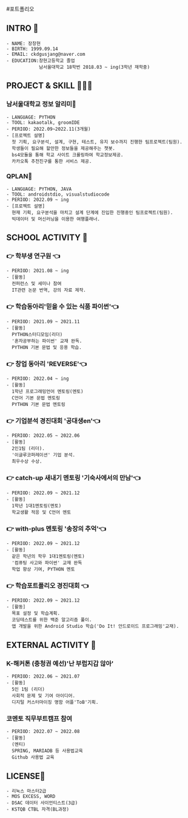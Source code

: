 #포트폴리오

## INTRO 👋

    - NAME: 장창현
    - BIRTH: 1999.09.14
    - EMAIL: ckdgusjang@naver.com
    - EDUCATION:창현고등학교 졸업 
                남서울대학교 18학번 2018.03 ~ ing(3학년 재학중)

## PROJECT & SKILL 🧑🏻‍💻

### 남서울대학교 정보 알리미📲
    - LANGUAGE: PYTHON
    - TOOL: kakaotalk, groomIDE
    - PERIOD: 2022.09~2022.11(3개월)
    - [프로젝트 설명]
      첫 기획, 요구분석, 설계, 구현, 테스트, 유지 보수까지 진행한 팀프로젝트(팀원).
      학생들이 필요해 할만한 정보들을 제공해주는 챗봇.
      bs4모듈을 통해 학교 사이트 크롤링하여 학교정보제공.
      카카오톡 추천친구를 통한 서비스 제공.
      
### QPLAN🏢
    - LANGUAGE: PYTHON, JAVA
    - TOOL: androidstdio, visualstudiocode
    - PERIOD: 2022.09 ~ ing
    - [프로젝트 설명]
      현재 기획, 요구분석을 마치고 설계 단계에 진입한 진행중인 팀프로젝트(팀원).
      빅데이터 및 머신러닝을 이용한 여행플래너.
      
## SCHOOL ACTIVITY 👯

### 👉 학부생 연구원 👈
    - PERIOD: 2021.08 ~ ing
    - [활동]
      컨퍼런스 및 세미나 참여 
      IT관련 논문 번역, 강의 자료 제작.
      
### 👉 학습동아리'믿을 수 있는 식품 파이썬'👈
    - PERIOD: 2021.09 ~ 2021.11
    - [활동]
      PYTHON스터디모임(리더)
      '혼자공부하는 파이썬' 교재 완독.
      PYTHON 기본 문법 및 응용 학습.

### 👉 창업 동아리 'REVERSE'👈
    - PERIOD: 2022.04 ~ ing
    - [활동]
      1학년 프로그래밍언어 멘토링(멘토)
      C언어 기본 문법 멘토링
      PYTHON 기본 문법 멘토링

### 👉 기업분석 경진대회 '공대생en'👈
    - PERIOD: 2022.05 ~ 2022.06
    - [활동]
      2인1팀 (리더).
      '이글루코퍼레이션' 기업 분석.
      최우수상 수상.

### 👉 catch-up 새내기 멘토링 '기숙사에서의 만남'👈
    - PERIOD: 2022.09 ~ 2021.12
    - [활동]
      1학년 1대1멘토링(멘토)
      학교생활 적응 및 C언어 멘토

### 👉 with-plus 멘토링 '송장의 추억'👈
    - PERIOD: 2022.09 ~ 2021.12
    - [활동]
      같은 학년의 학우 1대1멘토링(멘토)
      '컴퓨팅 사고와 파이썬' 교재 완독
      학업 향상 기여, PYTHON 멘토

### 👉 학습포트폴리오 경진대회 👈
    - PERIOD: 2022.09 ~ 2021.12
    - [활동]
      목표 설정 및 학습계획.
      코딩테스트를 위한 백준 알고리즘 풀이.
      앱 개발을 위한 Android Studio 학습('Do It! 안드로이드 프로그래밍'교재).
      

## EXTERNAL ACTIVITY 👯

### K-해커톤 (충청권 예선)'난 부럽지갑 않아'
    - PERIOD: 2022.06 ~ 2021.07
    - [활동]
      5인 1팀 (리더)
      사회적 문제 및 기여 아이디어.
      디지털 커스터마이징 명함 어플'ToB'기획.
      
### 코멘토 직무부트캠프 참여
    - PERIOD: 2022.07 ~ 2022.08
    - [활동]
      (멘티)
      SPRING, MARIADB 등 사용법교육
      Github 사용법 교육

## LICENSE💬

    - 리눅스 마스터2급
    - MOS EXCESS, WORD
    - DSAC 데이터 사이언티스트(3급)
    - KSTQB CTBL 자격(BL과정)
<!--
**changhyun-jang/changhyun-jang** is a ✨ _special_ ✨ repository because its `README.md` (this file) appears on your GitHub profile.

Here are some ideas to get you started:

- 🔭 I’m currently working on ...
- 🌱 I’m currently learning ...
- 👯 I’m looking to collaborate on ...
- 🤔 I’m looking for help with ...
- 💬 Ask me about ...
- 📫 How to reach me: ...
- 😄 Pronouns: ...
- ⚡ Fun fact: ...
-->
